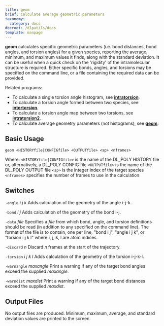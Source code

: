 ```yaml
---
title: geom
brief: Calculate average geometric parameters
taxonomy:
  category: docs
docroot: /dlputils/docs
template: manpage
---
```


**geom** calculates specific geometric parameters (i.e. bond distances, bond angles, and torsion angles) for a given species, reporting the average, minimum, and maximum values it finds, along with the standard deviation. It can be useful when a quick check on the 'rigidity' of the intramolecular structure is required. Either specific bonds, angles, and torsions may be specified on the command line, or a file containing the required data can be provided.

Related programs:
+ To calculate a single torsion angle histogram, see [**intratorsion**](/dlputils/docs/intratorsion).
+ To calculate a torsion angle formed between two species, see [**intertorsion**](/dlputils/docs/intertorsion).
+ To calculate a torsion angle map between two torsions, see [**intratorsion2**](/dlputils/docs/intratorsion2).
+ To calculate average geometry parameters (not histograms), see [**geom**](/dlputils/docs/geom).

## Basic Usage

```
geom <HISTORYfile|CONFIGfile> <OUTPUTfile> <sp> <nframes>
```

Where:
`<HISTORYfile|CONFIGfile>` is the name of the DL_POLY HISTORY file or, alternatively, a DL_POLY CONFIG file
`<OUTPUTfile>` is the name of the DL_POLY OUTPUT file
`<sp>` is the integer index of the target species
`<nframes>` specifies the number of frames to use in the calculation

## Switches

`-angle` _i_ _j_ _k_
Adds calculation of the geometry of the angle i-j-k.

`-bond` _i_ _j_
Adds calculation of the geometry of the bond i-j.

`-data` _file_
Specifies a _file_ from which bond, angle, and torsion definitions should be read (in addition to any specified on the command line). The format of the file is to contain, one per line, "bond i j", "angle i j k", or "torsion i j k l" where i, j, k, l are atom indices.

`-discard` _n_
Discard _n_ frames at the start of the trajectory.

`-torsion` _i_ _j_ _k_ _l_
Adds calculation of the geometry of the torsion i-j-k-l.

`-warnangle` _maxangle_
Print a warning if any of the target bond angles exceed the supplied _maxangle_.

`-warndist` _maxdist_
Print a warning if any of the target bond distances exceed the supplied _maxdist_.

## Output Files

No output files are produced. Minimum, maximum, average, and standard deviation values are printed to the screen.


